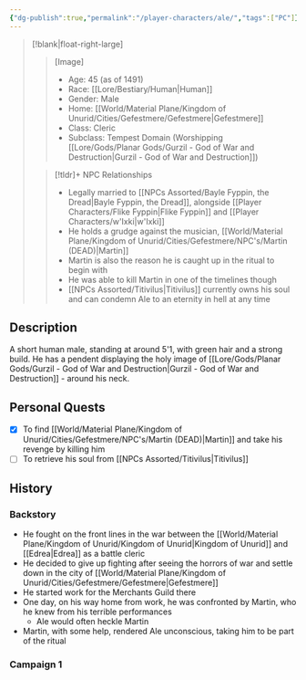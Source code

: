 ```yaml
---
{"dg-publish":true,"permalink":"/player-characters/ale/","tags":["PC"]}
---
```



>[!blank|float-right-large]
>>[Image]
>>- Age: 45 (as of 1491)
>>- Race: [[Lore/Bestiary/Human\|Human]]
>>- Gender: Male 
>>- Home: [[World/Material Plane/Kingdom of Unurid/Cities/Gefestmere/Gefestmere\|Gefestmere]]
>>- Class: Cleric 
>>- Subclass: Tempest Domain (Worshipping [[Lore/Gods/Planar Gods/Gurzil - God of War and Destruction\|Gurzil - God of War and Destruction]])
>
>>[!tldr]+ NPC Relationships
>>- Legally married to [[NPCs Assorted/Bayle Fyppin, the Dread\|Bayle Fyppin, the Dread]], alongside [[Player Characters/Flike Fyppin\|Flike Fyppin]] and [[Player Characters/w'Ixki\|w'Ixki]]
>>- He holds a grudge against the musician, [[World/Material Plane/Kingdom of Unurid/Cities/Gefestmere/NPC's/Martin (DEAD)\|Martin]] 
>>	- Martin is also the reason he is caught up in the ritual to begin with
>>	- He was able to kill Martin in one of the timelines though
>>- [[NPCs Assorted/Titivilus\|Titivilus]] currently owns his soul and can condemn Ale to an eternity in hell at any time


## Description
A short human male, standing at around 5'1, with green hair and a strong build. He has a pendent displaying the holy image of [[Lore/Gods/Planar Gods/Gurzil - God of War and Destruction\|Gurzil - God of War and Destruction]] - around his neck.

## Personal Quests
- [x] To find [[World/Material Plane/Kingdom of Unurid/Cities/Gefestmere/NPC's/Martin (DEAD)\|Martin]] and take his revenge by killing him
- [ ] To retrieve his soul from [[NPCs Assorted/Titivilus\|Titivilus]]

## History
### Backstory
- He fought on the front lines in the war between the [[World/Material Plane/Kingdom of Unurid/Kingdom of Unurid\|Kingdom of Unurid]] and [[Edrea\|Edrea]] as a battle cleric
- He decided to give up fighting after seeing the horrors of war and settle down in the city of [[World/Material Plane/Kingdom of Unurid/Cities/Gefestmere/Gefestmere\|Gefestmere]]
- He started work for the Merchants Guild there
- One day, on his way home from work, he was confronted by Martin, who he knew from his terrible performances
	- Ale would often heckle Martin
- Martin, with some help, rendered Ale unconscious, taking him to be part of the ritual  
### Campaign 1



